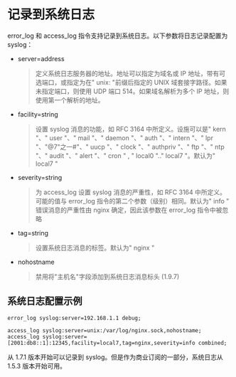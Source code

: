 # 记录到系统日志

error_log 和 access_log 指令支持记录到系统日志。以下参数将日志记录配置为 syslog：

- server=address
    >定义系统日志服务器的地址。地址可以指定为域名或 IP 地址，带有可选端口，或指定为在" unix: "前缀后指定的 UNIX 域套接字路径。如果未指定端口，则使用 UDP 端口 514。如果域名解析为多个 IP 地址，则使用第一个解析的地址。
- facility=string
    >设置 syslog 消息的功能，如 RFC 3164 中所定义。设施可以是" kern "、" user "、" mail "、" daemon "、" auth "、" intern "、" lpr "、"@7"之一#"、" uucp "、" clock "、" authpriv "、" ftp "、" ntp "、" audit "、" alert "、" cron " , " local0 ".." local7 "。默认为" local7 "
- severity=string
    > 为 access_log 设置 syslog 消息的严重性，如 RFC 3164 中所定义。可能的值与 error_log 指令的第二个参数（级别）相同。默认为" info "
    > 错误消息的严重性由 nginx 确定，因此该参数在 error_log 指令中被忽略
- tag=string
    > 设置系统日志消息的标签。默认为" nginx "
- nohostname 
    > 禁用将"主机名"字段添加到系统日志消息标头 (1.9.7)

## 系统日志配置示例

```nginx
error_log syslog:server=192.168.1.1 debug;

access_log syslog:server=unix:/var/log/nginx.sock,nohostname;
access_log syslog:server=[2001:db8::1]:12345,facility=local7,tag=nginx,severity=info combined;

```

从 1.7.1 版本开始可以记录到 syslog。但是作为商业订阅的一部分，系统日志从 1.5.3 版本开始可用。